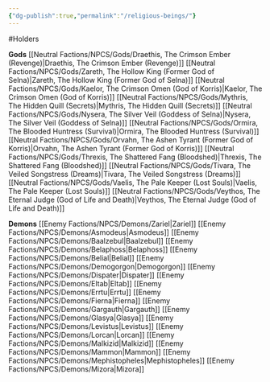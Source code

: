 ```yaml
---
{"dg-publish":true,"permalink":"/religious-beings/"}
---
```


#Holders

**Gods**
[[Neutral Factions/NPCS/Gods/Draethis, The Crimson Ember (Revenge)\|Draethis, The Crimson Ember (Revenge)]]
[[Neutral Factions/NPCS/Gods/Zareth, The Hollow King (Former God of Selna)\|Zareth, The Hollow King (Former God of Selna)]]
[[Neutral Factions/NPCS/Gods/Kaelor, The Crimson Omen (God of Korris)\|Kaelor, The Crimson Omen (God of Korris)]]
[[Neutral Factions/NPCS/Gods/Mythris, The Hidden Quill (Secrets)\|Mythris, The Hidden Quill (Secrets)]]
[[Neutral Factions/NPCS/Gods/Nysera, The Silver Veil (Goddess of Selna)\|Nysera, The Silver Veil (Goddess of Selna)]]
[[Neutral Factions/NPCS/Gods/Ormira, The Blooded Huntress (Survival)\|Ormira, The Blooded Huntress (Survival)]]
[[Neutral Factions/NPCS/Gods/Orvahn, The Ashen Tyrant (Former God of Korris)\|Orvahn, The Ashen Tyrant (Former God of Korris)]]
[[Neutral Factions/NPCS/Gods/Threxis, The Shattered Fang (Bloodshed)\|Threxis, The Shattered Fang (Bloodshed)]]
[[Neutral Factions/NPCS/Gods/Tivara, The Veiled Songstress (Dreams)\|Tivara, The Veiled Songstress (Dreams)]]
[[Neutral Factions/NPCS/Gods/Vaelis, The Pale Keeper (Lost Souls)\|Vaelis, The Pale Keeper (Lost Souls)]]
[[Neutral Factions/NPCS/Gods/Veythos, The Eternal Judge (God of Life and Death)\|Veythos, The Eternal Judge (God of Life and Death)]]

**Demons**
[[Enemy Factions/NPCS/Demons/Zariel\|Zariel]]
[[Enemy Factions/NPCS/Demons/Asmodeus\|Asmodeus]]
[[Enemy Factions/NPCS/Demons/Baalzebul\|Baalzebul]]
[[Enemy Factions/NPCS/Demons/Belaphoss\|Belaphoss]]
[[Enemy Factions/NPCS/Demons/Belial\|Belial]]
[[Enemy Factions/NPCS/Demons/Demogorgon\|Demogorgon]]
[[Enemy Factions/NPCS/Demons/Dispater\|Dispater]]
[[Enemy Factions/NPCS/Demons/Eltab\|Eltab]]
[[Enemy Factions/NPCS/Demons/Errtu\|Errtu]]
[[Enemy Factions/NPCS/Demons/Fierna\|Fierna]]
[[Enemy Factions/NPCS/Demons/Gargauth\|Gargauth]]
[[Enemy Factions/NPCS/Demons/Glasya\|Glasya]]
[[Enemy Factions/NPCS/Demons/Levistus\|Levistus]]
[[Enemy Factions/NPCS/Demons/Lorcan\|Lorcan]]
[[Enemy Factions/NPCS/Demons/Malkizid\|Malkizid]]
[[Enemy Factions/NPCS/Demons/Mammon\|Mammon]]
[[Enemy Factions/NPCS/Demons/Mephistopheles\|Mephistopheles]]
[[Enemy Factions/NPCS/Demons/Mizora\|Mizora]]